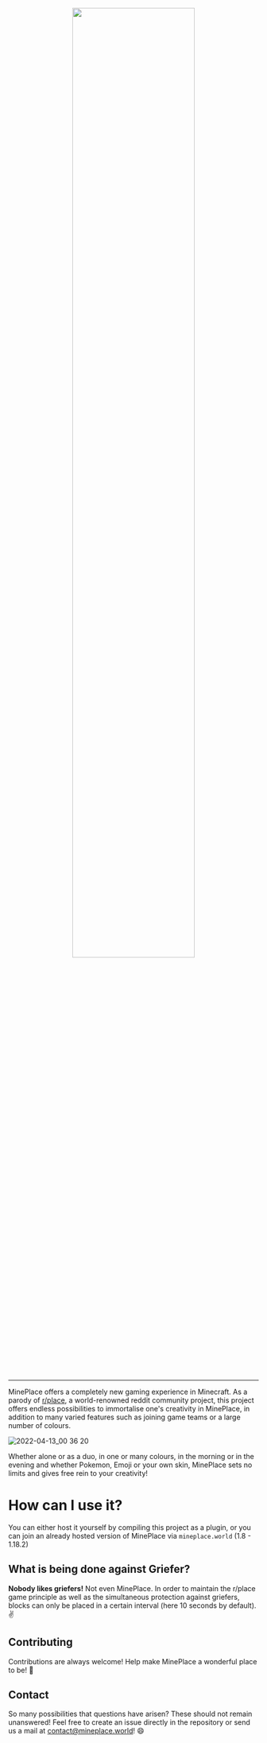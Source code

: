 <br>
  <div align="center">
    <img width="70%" src="https://user-images.githubusercontent.com/56507045/163065475-f2b1a9dd-8b8b-46d6-a92e-ab8b768e1e95.png">
  </div>
<br>
<hr>

MinePlace offers a completely new gaming experience in Minecraft. As a parody of [r/place](https://reddit.com/r/place), a world-renowned reddit community project, this project offers endless possibilities to immortalise one's creativity in MinePlace, in addition to many varied features such as joining game teams or a large number of colours.

![2022-04-13_00 36 20](https://user-images.githubusercontent.com/56507045/163065965-6ca47306-c298-4e63-95b1-58e703157f87.png)

Whether alone or as a duo, in one or many colours, in the morning or in the evening and whether Pokemon, Emoji or your own skin, MinePlace sets no limits and gives free rein to your creativity!

# How can I use it?
You can either host it yourself by compiling this project as a plugin, or you can join an already hosted version of MinePlace via `mineplace.world` (1.8 - 1.18.2)

## What is being done against Griefer?
**Nobody likes griefers!** Not even MinePlace. In order to maintain the r/place game principle as well as the simultaneous protection against griefers, blocks can only be placed in a certain interval (here 10 seconds by default). :v:

## Contributing
Contributions are always welcome! Help make MinePlace a wonderful place to be! 🌸

## Contact
So many possibilities that questions have arisen? These should not remain unanswered! Feel free to create an issue directly in the repository or send us a mail at [contact@mineplace.world](mailto:contact@mineplace.world)! :smile:
